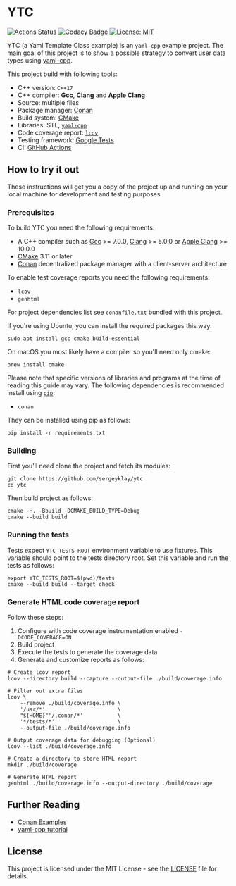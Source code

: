 # YTC

[![Actions Status][actions badge]][actions link]
[![Codacy Badge][codacy badge]][codacy link]
[![License: MIT][license badge]](./LICENSE)

YTC (a Yaml Template Class example) is an `yaml-cpp` example project.
The main goal of this project is to show a possible strategy to convert user data types using
[yaml-cpp][yaml-cpp link].

This project build with following tools:
- C++ version: `C++17`
- C++ compiler: **Gcc**, **Clang** and **Apple Clang**
- Source: multiple files
- Package manager: [Conan][conan link]
- Build system: [CMake][cmake link]
- Libraries: STL, [`yaml-cpp`][yaml-cpp link]
- Code coverage report: [`lcov`][lcov link]
- Testing framework: [Google Tests][gtest link]
- CI: [GitHub Actions][actions feature]

## How to try it out

These instructions will get you a copy of the project up and running on your local machine for
development and testing purposes.

### Prerequisites

To build YTC you need the following requirements:

- A C++ compiler such as [Gcc][gcc link] >= 7.0.0, [Clang][clang link] >= 5.0.0 or [Apple Clang][apple link] >= 10.0.0
- [CMake][cmake link] 3.11 or later
- [Conan][conan link] decentralized package manager with a client-server architecture

To enable test coverage reports you need the following requirements:
- `lcov`
- `genhtml`

For project dependencies list see `conanfile.txt` bundled with this project.

If you're using Ubuntu, you can install the required packages this way:
```shell script
sudo apt install gcc cmake build-essential
```

On macOS you most likely have a compiler so you'll need only cmake:
```shell script
brew install cmake
```

Please note that specific versions of libraries and programs at the time of reading this guide may vary.
The following dependencies is recommended install using [`pip`][pip link]:

- `conan`

They can be installed using pip as follows:

```shell script
pip install -r requirements.txt
```

### Building

First you'll need clone the project and fetch its modules:

```shell script
git clone https://github.com/sergeyklay/ytc
cd ytc
```

Then build project as follows:

```shell script
cmake -H. -Bbuild -DCMAKE_BUILD_TYPE=Debug
cmake --build build
```

### Running the tests

Tests expect `YTC_TESTS_ROOT` environment variable to use fixtures. This
variable should point to the tests directory root. Set this variable and
run the tests as follows:

```shell script
export YTC_TESTS_ROOT=$(pwd)/tests
cmake --build build --target check
```

### Generate HTML code coverage report

Follow these steps:

1. Configure with code coverage instrumentation enabled `-DCODE_COVERAGE=ON`
2. Build project
3. Execute the tests to generate the coverage data
4. Generate and customize reports as follows:

```shell script
# Create lcov report
lcov --directory build --capture --output-file ./build/coverage.info

# Filter out extra files
lcov \
    --remove ./build/coverage.info \
    '/usr/*'                       \
    "${HOME}"'/.conan/*'           \
    '*/tests/*'                    \
    --output-file ./build/coverage.info

# Output coverage data for debugging (Optional)
lcov --list ./build/coverage.info

# Create a directory to store HTML report 
mkdir ./build/coverage

# Generate HTML report
genhtml ./build/coverage.info --output-directory ./build/coverage
```

## Further Reading

- [Conan Examples][conan examples]
- [yaml-cpp tutorial][yaml tutor]

## License

This project is licensed under the MIT License - see the [LICENSE](./LICENSE) file for details.

[actions link]: https://github.com/sergeyklay/ytc/actions
[actions badge]: https://github.com/sergeyklay/ytc/workflows/build/badge.svg
[codacy badge]: https://api.codacy.com/project/badge/Grade/158b7d0c184147ce9d13e087f1983b6c
[codacy link]:  https://www.codacy.com/manual/klay/ytc?utm_source=github.com&amp;utm_medium=referral&amp;utm_content=sergeyklay/ytc&amp;utm_campaign=Badge_Grade
[license badge]: https://img.shields.io/badge/License-MIT-blue.svg
[yaml-cpp link]: https://github.com/jbeder/yaml-cpp
[yaml tutor]: https://github.com/jbeder/yaml-cpp/wiki/Tutorial
[gcc link]: https://gcc.gnu.org
[clang link]: https://clang.llvm.org
[apple link]: https://apps.apple.com/us/app/xcode/id497799835
[cmake link]: https://cmake.org
[conan link]: https://conan.io
[conan examples]: https://github.com/conan-io/examples
[pip link]: https://pip.pypa.io
[gtest link]: https://github.com/google/googletest
[actions feature]: https://github.com/features/actions
[lcov link]: http://ltp.sourceforge.net/coverage/lcov.php
